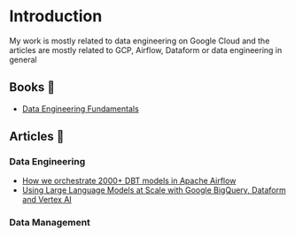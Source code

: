 # Introduction

My work is mostly related to data engineering on Google Cloud and the articles are mostly related to GCP, Airflow, Dataform or data engineering in general

## Books :blue_book:
- [Data Engineering Fundamentals](https://www.amazon.se/-/en/Joe-Reis/dp/1098108302)


## Articles :notebook:


### Data Engineering
- [How we orchestrate 2000+ DBT models in Apache Airflow](https://medium.com/@aleexmagno/how-we-orchestrate-2000-dbt-models-in-apache-airflow-90901504032d)
- [Using Large Language Models at Scale with Google BigQuery, Dataform and Vertex AI](https://medium.com/@henrik.warfvinge/using-large-language-models-at-scale-with-google-bigquery-dataform-and-vertex-ai-f810e1417b82)


### Data Management
